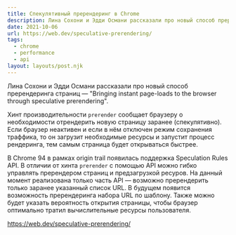 ```yaml
---
title: Спекулятивный пререндеринг в Chrome
description: Лина Сохони и Эдди Османи рассказали про новый способ пререндеринга страниц
date: 2021-10-06
url: https://web.dev/speculative-prerendering/
tags:
  - chrome
  - performance
  - api
layout: layouts/post.njk
---
```

Лина Сохони и Эдди Османи рассказали про новый способ пререндеринга страниц — "Bringing instant page-loads to the browser through speculative prerendering".

Хинт производительности `prerender` сообщает браузеру о необходимости отрендерить новую страницу заранее (спекулятивно). Если браузер неактивен и если в нём отключен режим сохранения траффика, то он загрузит необходимые ресурсы и запустит процесс рендеринга, тем самым страница будет открываться быстрее.

В Chrome 94 в рамках origin trail появилась поддержка Speculation Rules API. В отличии от хинта `prerender` c помощью API можно гибко управлять пререндером страниц и предзагрузкой ресуров. На данный момент реализована только часть API — возможно пререндерить только заранее указанный список URL. В будущем появится возможность пререндеринга набора URL по шаблону. Также можно будет указать вероятность открытия страницы, чтобы браузер оптимально тратил вычислительные ресурсы пользователя.

https://web.dev/speculative-prerendering/
